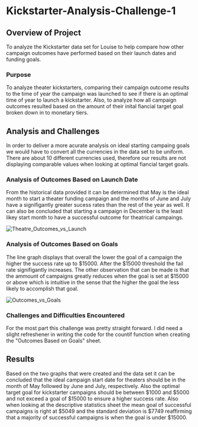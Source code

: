 # Kickstarter-Analysis-Challenge-1

## Overview of Project
To analyze the Kickstarter data set for Louise to help compare how other campaign outcomes have performed based on their launch dates and funding goals.

### Purpose
To analyze theater kickstarters, comparing their campaign outcome results to the time of year the campaign was launched to see if there is an optimal time of year to launch a kickstarter. Also, to analyze how all campaign outcomes resulted based on the amount of their inital fiancial target goal broken down in to monetary tiers. 

## Analysis and Challenges
In order to deliver a more acurate analysis on ideal starting campaing goals we would have to convert all the currencies in the data set to be uniform. There are about 10 different currencies used, therefore our results are not displaying comparable values when looking at optimal fiancial target goals.    

### Analysis of Outcomes Based on Launch Date
From the historical data provided it can be determined that May is the ideal month to start a theater funding campaign and the months of June and July have a signifigantly greater sucess rates than the rest of the year as well. It can also be concluded that starting a campaign in December is the least likey start month to have a successful outcome for theatrical campaings. 

![Theatre_Outcomes_vs_Launch](https://user-images.githubusercontent.com/95573310/196800803-ff92b8c7-486d-41c9-98da-f1d66fa6fb60.png)

### Analysis of Outcomes Based on Goals
The line graph displays that overall the lower the goal of a campaign the higher the success rate up to $15000. After the $15000 threshold the fail rate signifigantly increases. The other observation that can be made is that the ammount of campaigns greatly reduces when the goal is set at $15000 or above which is intuitive in the sense that the higher the goal the less likely to accomplish that goal. 

![Outcomes_vs_Goals](https://user-images.githubusercontent.com/95573310/196800864-6dec906e-6643-47bc-b899-7277268fdcb8.png)

### Challenges and Difficulties Encountered
For the most part this challenge was pretty straight forward. I did need a slight refreshener in writing the code for the countif function when creating the "Outcomes Based on Goals" sheet. 

## Results
Based on the two graphs that were created and the data set it can be concluded that the ideal campaign start date for theaters should be in the month of May followed by June and July, respectively. Also the optimal target goal for kickstarter campaigns should be between $1000 and $5000 and not exceed a goal of $15000 to ensure a higher success rate. Also when looking at the descriptive statistics sheet the mean goal of successful campaigns is right at $5049 and the standard deviation is $7749 reaffirming that a majority of successful campaigns is when the goal is under $15000. 
